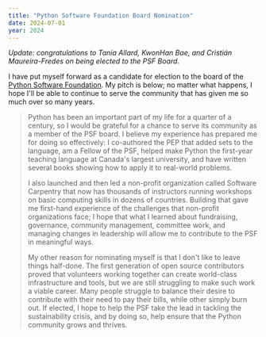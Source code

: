```yaml
---
title: "Python Software Foundation Board Nomination"
date: 2024-07-01
year: 2024
---
```


*Update: congratulations to Tania Allard, KwonHan Bae, and Cristián Maureira-Fredes on being elected to the PSF Board.*

I have put myself forward as a candidate for election to the board of
the [Python Software Foundation](https://www.python.org/psf-landing/).
My pitch is below;
no matter what happens,
I hope I'll be able to continue to serve the community that has given me so much over so many years.

> Python has been an important part of my life for a quarter of a century,
> so I would be grateful for a chance to serve its community as a member of the PSF board.
> I believe my experience has prepared me for doing so effectively:
> I co-authored the PEP that added sets to the language,
> am a Fellow of the PSF,
> helped make Python the first-year teaching language at Canada's largest university,
> and have written several books showing how to apply it to real-world problems.
>
> I also launched and then led a non-profit organization called Software Carpentry
> that now has thousands of instructors running workshops on basic computing skills in dozens of countries.
> Building that gave me first-hand experience of the challenges that non-profit organizations face;
> I hope that what I learned about fundraising, governance, community management, committee work,
> and managing changes in leadership
> will allow me to contribute to the PSF in meaningful ways.
>
> My other reason for nominating myself is that I don't like to leave things half-done.
> The first generation of open source contributors proved that
> volunteers working together can create world-class infrastructure and tools,
> but we are still struggling to make such work a viable career.
> Many people struggle to balance their desire to contribute with their need to pay their bills,
> while other simply burn out.
> If elected,
> I hope to help the PSF take the lead in tackling the sustainability crisis,
> and by doing so,
> help ensure that the Python community grows and thrives. 
